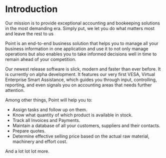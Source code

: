 # Introduction

Our mission is to provide exceptional accounting and bookeeping solutions in the most demanding era.
Simply put, we let you do what matters most and leave the rest to us

Point is an end-to-end business solution that helps you to manage all your business information in one application and use it to not only manage operations but also enables you to take informed decisions well in time to remain ahead of your competition. 

Our newest release software is slick, modern and faster than ever before. It is currently on alpha development. It features our very first VESA, Virtual Enterprise Smart Assistance, which guides you through input, controlling, reporting, and even signals you on accounting areas that needs further attention.

Among other things, Point will help you to:

- Assign tasks and follow up on them.
- Know what quantity of which product is available in stock.
- Track all Invoices and Payments.
- Maintain a database of all your customers, suppliers and their contacts.
- Prepare quotes.
- Determine effective selling price based on the actual raw material, machinery and effort cost.

And a lot lot lot more.